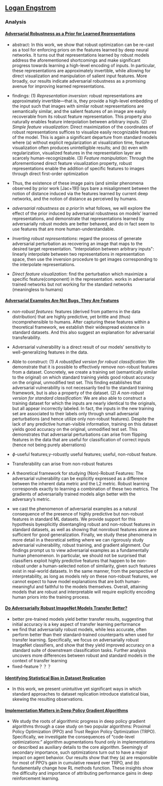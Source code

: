 ## [Logan Engstrom](http://loganengstrom.com/)

### Analysis

#### [Adversarial Robustness as a Prior for Learned Representations](https://arxiv.org/pdf/1906.00945.pdf)

- abstract: In this work, we show that robust optimization can be re-cast as a tool for
enforcing priors on the features learned by deep neural networks. It turns out that representations learned
by robust models address the aforementioned shortcomings and make significant progress towards learning a high-level encoding of inputs. In particular, these representations are approximately invertible, while
allowing for direct visualization and manipulation of salient input features. More broadly, our results indicate adversarial robustness as a promising avenue for improving learned representations. 

- findings: (1) *Representation inversion*: robust representations are approximately invertible—that is, they provide a high-level embedding of the input such that images with similar robust representations are semantically similar, and the salient features of
an image are easily recoverable from its robust feature representation. This property also naturally
enables feature interpolation between arbitrary inputs. (2) *Simple feature visualization*: Direct maximization of the coordinates of robust representations suffices to visualize easily recognizable features of the model. This is again a significant
departure from standard models where (a) without explicit regularization at visualization time, feature visualization often produces unintelligible results; and (b) even with regularization, visualized
features in the representation layer are scarcely human-recognizeable. (3) *Feature manipulation*: Through the aforementioned direct feature visualization property, robust representations enable the addition of specific features to images through direct first-order optimization

- Thus, the existence of these image pairs (and similar phenomena observed by prior work [Jac+19]) lays bare
a misalignment between the notion of distance induced via the features learned by current deep networks,
and the notion of distance as perceived by humans.

- *adversarial robustness as a prior*:In what follows, we will explore the effect of the prior induced by adversarial robustness on models’
learned representations, and demonstrate that representations learned by adversarially robust models are
better behaved, and do in fact seem to use features that are more human-understandable.

- *Inverting robust representations*: regard the process of generate adversarial perturbation as recovering an image that maps to the desired target representation. "Interpolation between arbitrary inputs": linearly interpolate between two representations in representation space, then use the inversion procedure to get images corresponding to the interpolate representations.

- *Direct feature visualization*: find the perturbation which maximize a specific feature(component) in the representation. works in adversarial trained networks but not working for the standard networks (meaningless to humans)

#### [Adversarial Examples Are Not Bugs, They Are Features](https://arxiv.org/abs/1905.02175)

- *non-robust features*:  features (derived from patterns in the data distribution) that
are highly predictive, yet brittle and (thus) incomprehensible to humans. After capturing these features
within a theoretical framework, we establish their widespread existence in standard datasets. And this also suggest an explanation for adversarial transferability. 

- Adversarial vulnerability is a direct result of our models’ sensitivity to well-generalizing features in the data.

- Able to construct: (1) *A robustified version for robust classification*: We demonstrate that it is possible to
effectively remove non-robust features from a dataset. Concretely, we create a training set (semantically similar to the original) on which standard training yields good robust accuracy on the original,
unmodified test set. This finding establishes that adversarial vulnerability is not necessarily tied to the
standard training framework, but is also a property of the dataset. (2) *A non-robust version for standard classification*: We are also able to construct a
training dataset for which the inputs are nearly identical to the originals, but all appear incorrectly
labeled. In fact, the inputs in the new training set are associated to their labels only through small
adversarial perturbations (and hence utilize only non-robust features). Despite the lack of any predictive
human-visible information, training on this dataset yields good accuracy on the original, unmodified
test set. This demonstrates that adversarial perturbations can arise from flipping features in the data
that are useful for classification of correct inputs (hence not being purely aberrations)

- $\phi$-useful features;$\gamma$-robustly useful features; useful, non-robust feature.

-  Transferability can arise from non-robust features

- A theoretical framework for studying (Non)-Robust Features: The adversarial vulnerability can be explicitly expressed as a difference between the inherent data
metric and the L2 metric. Robust learning corresponds exactly to learning a combination of these two metrics. The gradients of adversarially trained models align better with the adversary’s metric.

- we cast the phenomenon of adversarial examples as a natural consequence of the presence of
highly predictive but non-robust features in standard ML datasets. We provide support for this hypothesis byexplicitly disentangling robust and non-robust features in standard datasets, as well as showing that nonrobust features alone are sufficient for good generalization. Finally, we study these phenomena in more
detail in a theoretical setting where we can rigorously study adversarial vulnerability, robust training, and
gradient alignment.
Our findings prompt us to view adversarial examples as a fundamentally human phenomenon. In particular, we should not be surprised that classifiers exploit highly predictive features that happen to be
non-robust under a human-selected notion of similarity, given such features exist in real-world datasets.
In the same manner, from the perspective of interpretability, as long as models rely on these non-robust
features, we cannot expect to have model explanations that are both human-meaningful and faithful to
the models themselves. Overall, attaining models that are robust and interpretable will require explicitly
encoding human priors into the training process.



#### [Do Adversarially Robust ImageNet Models Transfer Better?](https://arxiv.org/abs/2007.08489)

- better pre-trained models yield better transfer results, suggesting that initial accuracy is a key aspect of transfer learning performance
- we find that adversarially robust models, while less accurate, often perform better than their standard-trained counterparts when used for transfer learning. Specifically, we focus on adversarially robust ImageNet classifiers, and show that they yield improved accuracy on a standard suite of downstream classification tasks. Further analysis uncovers more differences between robust and standard models in the context of transfer learning
- fixed-feature？？？


#### [Identifying Statistical Bias in Dataset Replication](https://arxiv.org/abs/2005.09619)
- In this work, we present unintuitive yet significant ways in which standard approaches to dataset replication introduce statistical bias, skewing the resulting observations.

#### [Implementation Matters in Deep Policy Gradient Algorithms](https://arxiv.org/abs/2005.12729)
- We study the roots of algorithmic progress in deep policy gradient algorithms
through a case study on two popular algorithms: Proximal Policy Optimization
(PPO) and Trust Region Policy Optimization (TRPO). Specifically, we investigate
the consequences of “code-level optimizations:” algorithm augmentations found
only in implementations or described as auxiliary details to the core algorithm.
Seemingly of secondary importance, such optimizations turn out to have a major
impact on agent behavior. Our results show that they (a) are responsible for most
of PPO’s gain in cumulative reward over TRPO, and (b) fundamentally change
how RL methods function. These insights show the difficulty and importance of
attributing performance gains in deep reinforcement learning.



